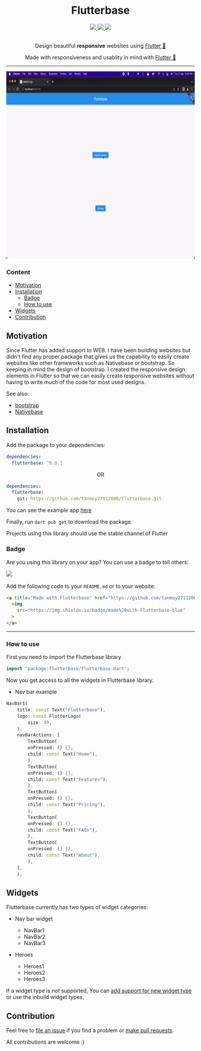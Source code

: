 <div align="center">
  <h1>Flutterbase</h1>
  <div>
    <a title="pub.dev" href="https://pub.dartlang.org/packages/fluent_ui" >
      <img src="https://img.shields.io/pub/v/fluent_ui.svg?style=flat-square&include_prereleases&color=dc143c" />
    </a>
    <a title="Made with Material Design" href="https://github.com/bdlukaa/fluent_ui">
      <img src="https://img.shields.io/badge/material-design-blue">
    </a>  <a title="Web optimized" href="https://bdlukaa.github.io/fluent_ui">
      <img src="https://img.shields.io/badge/web-optimised-important" />
    </a> </div>

  <br/>
  <p>
  Design beautiful <strong>responsive</strong> websites using <a href="https://flutter.dev">Flutter 💙</a>
  </p>

  <p>
  Made with responsiveness and usablity in mind with <a href="https://flutter.dev">Flutter 💙</a>
  </p>
</div>

---



<div class="flexible" align="center">
  <img src="/example/assets/product_view.gif" height="500px" alt="Kitchensink App gif">  
</div>


### Content

- [Motivation](#motivation)
- [Installation](#installation)
  - [Badge](#badge)
  - [How to use](#how-to-use)
- [Widgets](#widgets)
- [Contribution](#contribution)

## Motivation

Since Flutter has added support to WEB. I have been building websites but didn't find any proper package that gives us the capability to easily create websites like other frameworks such as Nativebase or bootstrap.
So keeping in mind the design of bootstrap. I created the responsive design elements in Flutter so that we can easily create responsive websites without having to write much of the code for most used designs.


See also:

- [bootstrap](https://getbootstrap.com)
- [Nativebase](https://nativebase.io)


## Installation

Add the package to your dependencies:

```yaml
dependencies:
  flutterbase: ^0.0.1
```

<p align="center">OR</p>

```yaml
dependencies:
  flutterbase:
    git: https://github.com/tanmoy27112000/flutterbase.git
```

You can see the example app [here](https://github.com/tanmoy27112000/flutterbase.git)

Finally, run `dart pub get` to download the package.

Projects using this library should use the stable channel of Flutter

### Badge

Are you using this library on your app? You can use a badge to tell others:

<a title="Made with Flutterbase" href="https://github.com/tanmoy27112000/flutterbase.git">
  <img
    src="https://img.shields.io/badge/made%20with-Flutterbase-blue"
  >
</a>

Add the following code to your `README.md` or to your website:

```html
<a title="Made with Flutterbase" href="https://github.com/tanmoy27112000/flutterbase.git">
  <img
    src="https://img.shields.io/badge/made%20with-Flutterbase-blue"
  >
</a>
```

---

### How to use

First you need to import the Flutterbase library

```dart
import 'package:flutterbase/flutterbase.dart';
```

Now you get access to all the widgets in Flutterbase library.

- Nav bar example

```dart
NavBar1(
    title: const Text("Flutterbase"),
    logo: const FlutterLogo(
        size: 40,
    ),
    navBarActions: [
        TextButton(
        onPressed: () {},
        child: const Text("Home"),
        ),
        TextButton(
        onPressed: () {},
        child: const Text("Features"),
        ),
        TextButton(
        onPressed: () {},
        child: const Text("Pricing"),
        ),
        TextButton(
        onPressed: () {},
        child: const Text("FAQs"),
        ),
        TextButton(
        onPressed: () {},
        child: const Text("About"),
        ),
    ],
    ),
```

## Widgets

Flutterbase currently has two types of widget categories:

- Nav bar widget
  - NavBar1
  - NavBar2
  - NavBar3

- Heroes
  - Heroes1
  - Heroes2
  - Heroes3

If a widget type is not supported, You can [add support for new widget type](#contribution) or use the inbuild widget types.

## Contribution

Feel free to [file an issue](https://github.com/tanmoy27112000/flutterbase/issues) if you find a problem or [make pull requests](https://github.com/tanmoy27112000/flutterbase/pulls).

All contributions are welcome :)
